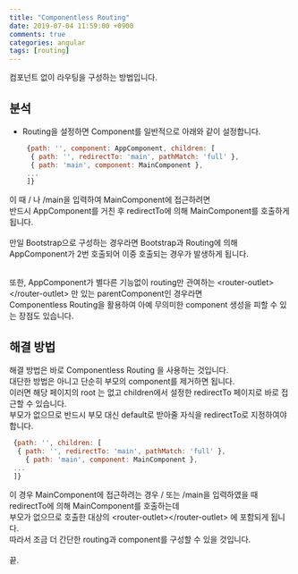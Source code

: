 ```yaml
---
title: "Componentless Routing"
date: 2019-07-04 11:59:00 +0900
comments: true
categories: angular
tags: [routing]
---
```


컴포넌트 없이 라우팅을 구성하는 방법입니다. <br>




## 분석

- Routing을 설정하면 Component를 일반적으로 아래와 같이 설정합니다.
    ```js
     {path: '', component: AppComponent, children: [
      { path: '', redirectTo: 'main', pathMatch: 'full' },
      { path: 'main', component: MainComponent },       
     ...
     ]}
    ```

이 때 / 나 /main을 입력하여 MainComponent에 접근하려면 <br>반드시 AppComponent를 거친 후 redirectTo에 의해 MainComponent를 호출하게 됩니다. <br><br>
만일 Bootstrap으로 구성하는 경우라면 Bootstrap과 Routing에 의해 <br> AppComponent가 2번 호출되어 이중 호출되는 경우가 발생하게 됩니다.<br><br>

또한, AppComponent가 별다른  기능없이 routing만 관여하는 \<router-outlet>\</router-outlet> 만 있는 parentComponent인 경우라면 <br>Componentless Routing을 활용하여 아예 무의미한 component 생성을 피할 수 있는 장점도 있습니다.<br>


## 해결 방법

해결 방법은 바로 Componentless Routing 을 사용하는 것입니다.<br>
대단한 방법은 아니고 단순히 부모의 component를 제거하면 됩니다.<br>
이러면 해당 페이지의 root 는 없고 children에서 설정한 redirectTo 페이지로 바로 접근할 수 있습니다.<br>
부모가 없으므로 반드시 부모 대신 default로 받아줄 자식을 redirectTo로 지정하여야 합니다.<br>

  ```js  
   {path: '', children: [
    { path: '', redirectTo: 'main', pathMatch: 'full' },
	  { path: 'main', component: MainComponent },
   ...
   ]}
  ```

이 경우 MainComponent에 접근하려는 경우 / 또는 /main을 입력하였을 때 redirectTo에 의해 MainComponent를 호출하는데 <br>부모가 없으므로 호출한 대상의 \<router-outlet>\</router-outlet> 에 포함되게 됩니다.<br>
따라서 조금 더 간단한 routing과 component를 구성할 수 있을 것입니다.<br>
<br>
끝.


